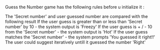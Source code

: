 Guess the Number game has the following rules before u initialize it :

The 'Secret number' and user guessed number are compared with the following result
If the user guess is greater than or less than 'Secret number' by 10 - the system output is 'Freezy'
If the user guess is + / - 10 from the 'Secret number' - the system output is 'Hot'
If the user guess matches the 'Secret number' - the system prompts 'You guessed it right!!'
The user could suggest iteratively untill it guessed the number 'Right'
